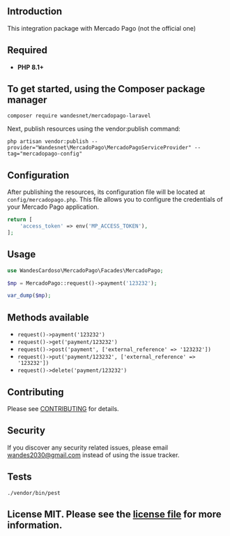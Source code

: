 ## Introduction

This integration package with Mercado Pago (not the official one)

## Required

- **PHP 8.1+**

## To get started, using the Composer package manager

    composer require wandesnet/mercadopago-laravel
Next, publish resources using the vendor:publish command:

    php artisan vendor:publish --provider="Wandesnet\MercadoPago\MercadoPagoServiceProvider" --tag="mercadopago-config" 

## Configuration

After publishing the resources, its configuration file will be located at `config/mercadopago.php`. This file allows you to configure the credentials of your Mercado Pago application.

```php
return [
    'access_token' => env('MP_ACCESS_TOKEN'),
];
```
    
## Usage

```php
use WandesCardoso\MercadoPago\Facades\MercadoPago;

$mp = MercadoPago::request()->payment('123232');

var_dump($mp);

```

## Methods available

- `request()->payment('123232')`
- `request()->get('payment/123232')`
- `request()->post('payment', ['external_reference' => '123232'])`
- `request()->put('payment/123232', ['external_reference' => '123232'])`
- `request()->delete('payment/123232')`

## Contributing

Please see [CONTRIBUTING](CONTRIBUTING.md) for details.

## Security

If you discover any security related issues, please email wandes2030@gmail.com
instead of using the issue tracker.

## Tests

    ./vendor/bin/pest

## License MIT. Please see the [license file](LICENSE.md) for more information.

